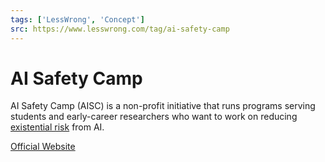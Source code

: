 ```yaml
---
tags: ['LessWrong', 'Concept']
src: https://www.lesswrong.com/tag/ai-safety-camp
---
```


# AI Safety Camp
AI Safety Camp (AISC) is a non-profit initiative that runs programs serving students and early-career researchers who want to work on reducing [existential risk](https://www.lesswrong.com/tag/existential-risk) from AI.

[Official Website](https://aisafety.camp/)

